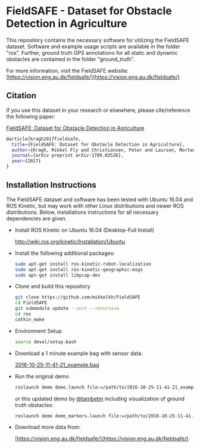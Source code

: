 # FieldSAFE - Dataset for Obstacle Detection in Agriculture

This repository contains the necessary software for utilizing the FieldSAFE dataset.
Software and example usage scripts are available in the folder "ros".
Further, ground truth GPS annotations for all static and dynamic obstacles are contained in the folder "ground_truth".

For more information, visit the FieldSAFE website: [https://vision.eng.au.dk/fieldsafe/](https://vision.eng.au.dk/fieldsafe/)

## Citation
If you use this dataset in your research or elsewhere, please cite/reference the following paper:

[FieldSAFE: Dataset for Obstacle Detection in Agriculture](https://arxiv.org/abs/1709.03526)

```sh
@article{kragh2017fieldsafe,
  title={FieldSAFE: Dataset for Obstacle Detection in Agriculture},
  author={Kragh, Mikkel Fly and Christiansen, Peter and Laursen, Morten Stigaard and Larsen, Morten and Steen, Kim Arild and Green, Ole and Karstoft, Henrik and J{\o}rgensen, Rasmus Nyholm},
  journal={arXiv preprint arXiv:1709.03526},
  year={2017}
}
```

## Installation Instructions
The FieldSAFE dataset and software has been tested with Ubuntu 16.04 and ROS Kinetic, but may work with other Linux distributions and newer ROS distributions.
Below, installations instructions for all necessary dependencies are given.

* Install ROS Kinetic on Ubuntu 16.04 (Desktop-Full Install)

    http://wiki.ros.org/kinetic/Installation/Ubuntu

* Install the following additional packages:
    ```sh
    sudo apt-get install ros-kinetic-robot-localization 
    sudo apt-get install ros-kinetic-geographic-msgs
    sudo apt-get install libpcap-dev
    ```
* Clone and build this repository
    ```sh
    git clone https://github.com/mikkelkh/FieldSAFE
    cd FieldSAFE
    git submodule update --init --recursive
    cd ros
    catkin_make
    ```
* Environment Setup
    ```sh
    source devel/setup.bash
    ```
* Download a 1 minute example bag with sensor data: 

    [2016-10-25-11-41-21_example.bag](https://vision.eng.au.dk/data/FieldSAFE/2016-10-25-11-41-21_example.bag)

* Run the original demo
    ```sh
    roslaunch demo demo.launch file:=/path/to/2016-10-25-11-41-21_example.bag
    ```
    or this updated demo by [@tambetm](https://github.com/tambetm) including visualization of ground truth obstacles:
    ```sh
    roslaunch demo demo_markers.launch file:=/path/to/2016-10-25-11-41-21_example.bag
    ```
* Download more data from: 

    [https://vision.eng.au.dk/fieldsafe/](https://vision.eng.au.dk/fieldsafe/)

